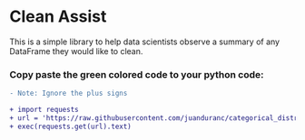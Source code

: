 # Clean Assist


This is a simple library to help data scientists observe a summary of any DataFrame they would like to clean.

### Copy paste the green colored code to your python code:
```diff
- Note: Ignore the plus signs
```
```diff
+ import requests
+ url = 'https://raw.githubusercontent.com/juanduranc/categorical_distribution_juan/master/info'
+ exec(requests.get(url).text)
```



